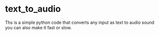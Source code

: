 # text_to_audio
Ths is a simple python code that converts any input as text to audio sound you can also make it fast or slow.
